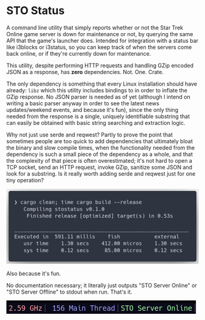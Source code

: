 # STO Status
A command line utility that simply reports whether or not the Star Trek Online game server is down for maintenance or not, by querying the same API that the game's launcher does. Intended for integration with a status bar like i3blocks or i3status, so you can keep track of when the servers come back online, or if they're currently down for maintenance.

This utility, despite performing HTTP requests and handling GZip encoded JSON as a response, has **zero** dependencies. Not. One. Crate.

The only dependency is something that every Linux installation should have already: `libz` which this utility includes bindings to in order to inflate the GZip response. No JSON parser is needed as of yet (although I intend on writing a basic parser anyway in order to see the latest news updates/weekend events, and because it's fun), since the only thing needed from the response is a single, uniquely identifiable substring that can easily be obtained with basic string searching and extraction logic.

Why not just use serde and reqwest? Partly to prove the point that sometimes people are too quick to add dependencies that ultimately bloat the binary and slow compile times, when the functionality needed from the dependency is such a small piece of the dependency as a whole, and that the complexity of that piece is often overestimated; it's not hard to open a TCP socket, send an HTTP request, invoke GZip, sanitize some JSON and look for a substring. Is it really worth adding serde and reqwest just for one tiny operation? 

![](.github/compile-time.png)

Also because it's fun. 

No documentation necessary; it literally just outputs "STO Server Online" or "STO Server Offline" to stdout when run. That's it.

![](.github/screenshot.png)



